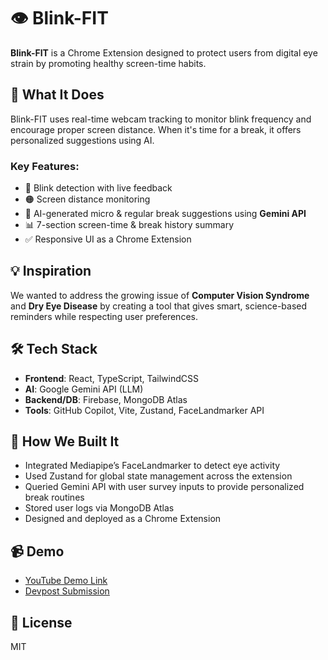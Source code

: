 # 👁️ Blink-FIT

**Blink-FIT** is a Chrome Extension designed to protect users from digital eye strain by promoting healthy screen-time habits.

## 🚀 What It Does

Blink-FIT uses real-time webcam tracking to monitor blink frequency and encourage proper screen distance. When it's time for a break, it offers personalized suggestions using AI.

### Key Features:
- 🔴 Blink detection with live feedback
- 🟠 Screen distance monitoring
- 🧠 AI-generated micro & regular break suggestions using **Gemini API**
- 📊 7-section screen-time & break history summary
- ✅ Responsive UI as a Chrome Extension

## 💡 Inspiration

We wanted to address the growing issue of **Computer Vision Syndrome** and **Dry Eye Disease** by creating a tool that gives smart, science-based reminders while respecting user preferences.

## 🛠️ Tech Stack

- **Frontend**: React, TypeScript, TailwindCSS
- **AI**: Google Gemini API (LLM)
- **Backend/DB**: Firebase, MongoDB Atlas
- **Tools**: GitHub Copilot, Vite, Zustand, FaceLandmarker API

## 🧪 How We Built It

- Integrated Mediapipe’s FaceLandmarker to detect eye activity
- Used Zustand for global state management across the extension
- Queried Gemini API with user survey inputs to provide personalized break routines
- Stored user logs via MongoDB Atlas
- Designed and deployed as a Chrome Extension

## 📹 Demo

- [YouTube Demo Link](https://www.youtube.com/watch?v=ihObeVYWngo)  
- [Devpost Submission](https://devpost.com/software/blink-fit)

## 📄 License

MIT


